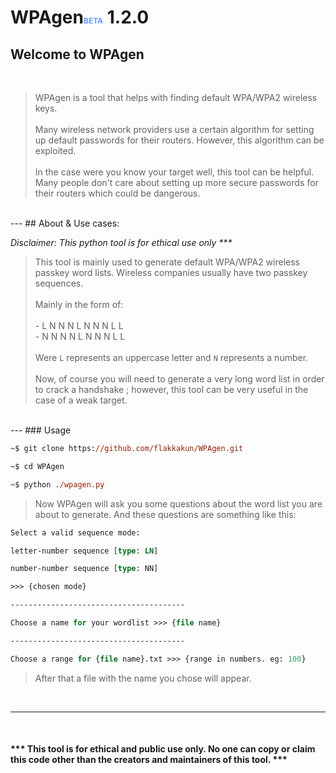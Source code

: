 # WPAgen<span style="font-size: 12px; color: rgba(100, 150, 255)">BETA</span> 1.2.0

## Welcome to WPAgen

<br>

> WPAgen is a tool that helps with finding default WPA/WPA2 wireless keys.<br><br> Many wireless network providers use a certain algorithm for setting up default passwords for their routers. However, this algorithm can be exploited.<br><br>In the case were you know your target well, this tool can be helpful. Many people don't care about setting up more secure passwords for their routers which could be dangerous.
<br>
---
## About & Use cases:
<br>

*Disclaimer: This python tool is for ethical use only \*\*\**
> This tool is mainly used to generate default WPA/WPA2 wireless passkey word lists. Wireless companies usually have two passkey sequences.<br><br> Mainly in the form of:<br><br> - L N N N L N N N L L<br> - N N N N L N N N L L<br><br>Were `L` represents an uppercase letter and `N` represents a number.<br><br>Now, of course you will need to generate a very long word list in order to crack a handshake ; however, this tool can be very useful in the case of a weak target.
<br>
---
### Usage
<br>

```ps
~$ git clone https://github.com/flakkakun/WPAgen.git

~$ cd WPAgen

~$ python ./wpagen.py
```

> Now WPAgen will ask you some questions about the word list you are about to generate. And these questions are something like this:<br>

```ps
Select a valid sequence mode:    

letter-number sequence [type: LN]

number-number sequence [type: NN]

>>> {chosen mode}

---------------------------------------

Choose a name for your wordlist >>> {file name}

---------------------------------------

Choose a range for {file name}.txt >>> {range in numbers. eg: 100}
```

> After that a file with the name you chose will appear.<br>

<br>

---

<br>

#### \*\*\* This tool is for ethical and public use only. No one can copy or claim this code other than the creators and maintainers of this tool. \*\*\*

